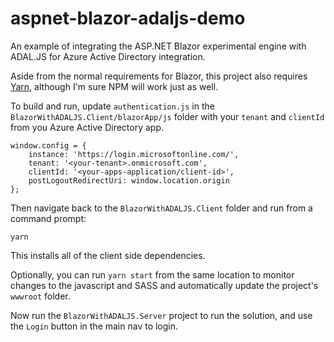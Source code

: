 # aspnet-blazor-adaljs-demo
An example of integrating the ASP.NET Blazor experimental engine with ADAL.JS for Azure Active Directory integration.

Aside from the normal requirements for Blazor, this project also requires [Yarn](yarnpkg.com), although I'm sure NPM will work just as well.

To build and run, update `authentication.js` in the `BlazorWithADALJS.Client/blazorApp/js` folder with your `tenant` and `clientId` from you Azure Active Directory app.

```
window.config = {
    instance: 'https://login.microsoftonline.com/',
    tenant: '<your-tenant>.onmicrosoft.com',
    clientId: '<your-apps-application/client-id>',
    postLogoutRedirectUri: window.location.origin
};
```

Then navigate back to the `BlazorWithADALJS.Client` folder and run from a command prompt:

```yarn```

This installs all of the client side dependencies.

Optionally, you can run `yarn start` from the same location to monitor changes to the javascript and SASS and automatically update the project's `wwwroot` folder.

Now run the `BlazorWithADALJS.Server` project to run the solution, and use the `Login` button in the main nav to login.